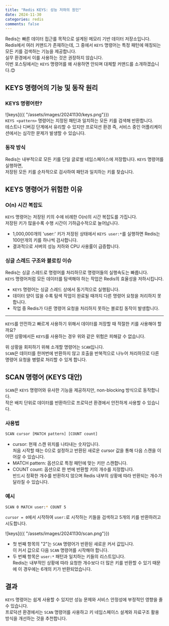 ```yaml
---
title: "Redis KEYS: 성능 저하의 원인"
date: 2024-11-30
categories: redis
comments: false
---
```


Redis는 빠른 데이터 접근를 목적으로 설계된 메모리 기반 데이터 저장소입니다.  
Redis에서 여러 커맨드가 존재하는데, 그 중에서 `KEYS` 명령어는 특정 패턴에 매칭되는 모든 키를 검색하는 기능을 제공합니다.  
실무 환경에서 이를 사용하는 것은 권장하지 않습니다.  
이번 포스팅에서는 `KEYS` 명령어를 왜 사용하면 안되며 대체할 커맨드를 소개하겠습니다.😊

## KEYS 명령어의 기능 및 동작 원리
### KEYS 명령어란?
![keys]({{ "/assets/images/20241130/keys.png"}})  
`KEYS <pattern>` 명령어는 지정된 패턴과 일치하는 모든 키를 검색해 반환합니다.  
테스트나 디버깅 단계에서 유리할 수 있지만 프로덕션 환경 즉, 서비스 중인 어플리케이션에서는 심각한 문제가 발생할 수 있습니다.

### 동작 방식
Redis는 내부적으로 모든 키를 단일 글로벌 네임스페이스에 저장합니다. `KEYS` 명령어를 실행하면,  
저장된 모든 키를 순차적으로 검사하여 패턴과 일치하는 키를 찾습니다.  

## KEYS 명령어가 위험한 이유
### O(n) 시간 복잡도
`KEYS` 명령어는 저장된 키의 수에 비례한 O(n)의 시간 복잡도를 가집니다.  
저장된 키가 많을수록 수행 시간이 기하급수적으로 늘어납니다.
- 1,000,000개의 'user:' 키가 저장된 상태에서 `KEYS user:*`를 실행하면 Redis는 100만개의 키를 하나씩 검사합니다.
- 결과적으로 서버의 성능 저하와 CPU 사용률이 급증합니다.

### 싱글 스레드 구조와 블로킹 이슈
Redis는 싱글 스레드로 명령어를 처리하므로 명령어들의 실행속도는 빠릅니다.  
`KEYS` 명령어처럼 모든 데이터를 탐색해야 하는 작업은 Redis의 효율성을 저하시킵니다.  
- `KEYS` 명령어는 싱글 스레드 상에서 동기적으로 실행됩니다.  
- 데이터 양이 많을 수록 탐색 작업이 완료될 때까지 다른 명령어 요청을 처리하지 못합니다.  
- 작업 중 Redis가 다른 명령어 요청을 처리하지 못하는 블로킹 동작이 발생합니다.

---
  
`KEYS`를 안전하고 빠르게 사용하기 위해서 데이터를 저장할 때 적절한 키를 사용해야 할까요?  
어떤 상황에서든 `KEYS`를 사용하는 경우 위와 같은 위험은 피해갈 수 없습니다.  

위 상황을 회피하기 위해 소개할 명령어는 `SCAN`입니다.  
`SCAN`은 데이터를 한꺼번에 반환하지 않고 호출을 반복적으로 나누어 처리하므로 다른 명령어 요청을 병렬로 처리할 수 있게 합니다.


## SCAN 명령어 (KEYS 대안)
`SCAN`은 `KEYS` 명령어와 유사한 기능을 제공하지만, non-blocking 방식으로 동작합니다.  
작은 배치 단위로 데이터를 반환하므로 프로덕션 환경에서 안전하게 사용할 수 있습니다.

### 사용법
```bash
SCAN cursor [MATCH pattern] [COUNT count]
```
- cursor: 현재 스캔 위치를 나타내는 숫자입니다.  
처음 시작할 때는 0으로 설정하고 반환된 새로운 cursor 값을 통해 다음 스캔을 이어갈 수 있습니다.
- MATCH pattern: 옵션으로 특정 패턴에 맞는 키만 스캔합니다.
- COUNT count: 옵션으로 한 번에 반환할 키의 개수를 지정합니다.  
반드시 정확한 개수를 반환하지 않으며 Redis 내부의 상황에 따라 반환되는 개수가 달라질 수 있습니다.

### 예시
```bash
SCAN 0 MATCH user:* COUNT 5
```
`cursor = 0`에서 시작하여 `user:`로 시작하는 키들을 검색하고 5개의 키를 반환하려고 시도합니다.  

![keys]({{ "/assets/images/20241130/scan.png"}})  
- 첫 번째 항목의 "2"는 `SCAN` 명령어가 반환된 새로운 커서 값입니다.  
이 커서 값으로 다음 `SCAN` 명령어를 시작해야 합니다.
- 두 번째 항목은 `user:*` 패턴과 일치하는 키들의 리스트입니다.  
Redis는 내부적인 상황에 따라 요청한 개수보다 더 많은 키를 반환할 수 있기 때문에 이 경우에는 6개의 키가 반환되었습니다.
  
## 결과
`KEYS` 명령어는 쉽게 사용할 수 있지만 성능 문제와 서비스 안정성에 부정적인 영향을 줄 수 있습니다.  
프로덕션 환경에서는 `SCAN` 명령어를 사용하고 키 네임스페이스 설계와 자료구조 활용 방식을 개선하는 것을 추천합니다.
